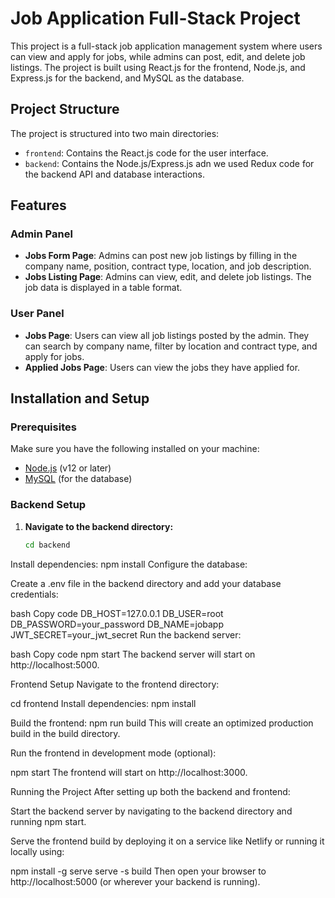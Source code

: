 # Job Application Full-Stack Project

This project is a full-stack job application management system where users can view and apply for jobs, while admins can post, edit, and delete job listings. The project is built using React.js for the frontend, Node.js, and Express.js for the backend, and MySQL as the database.

## Project Structure

The project is structured into two main directories:

- `frontend`: Contains the React.js code for the user interface.
- `backend`: Contains the Node.js/Express.js adn we used Redux code for the backend API and database interactions.

## Features

### Admin Panel
- **Jobs Form Page**: Admins can post new job listings by filling in the company name, position, contract type, location, and job description.
- **Jobs Listing Page**: Admins can view, edit, and delete job listings. The job data is displayed in a table format.

### User Panel
- **Jobs Page**: Users can view all job listings posted by the admin. They can search by company name, filter by location and contract type, and apply for jobs.
- **Applied Jobs Page**: Users can view the jobs they have applied for.

## Installation and Setup

### Prerequisites

Make sure you have the following installed on your machine:

- [Node.js](https://nodejs.org/) (v12 or later)
- [MySQL](https://www.mysql.com/) (for the database)

### Backend Setup

1. **Navigate to the backend directory:**

   ```bash
   cd backend

Install dependencies:
npm install
Configure the database:

Create a .env file in the backend directory and add your database credentials:

bash
Copy code
DB_HOST=127.0.0.1
DB_USER=root
DB_PASSWORD=your_password
DB_NAME=jobapp
JWT_SECRET=your_jwt_secret
Run the backend server:

bash
Copy code
npm start
The backend server will start on http://localhost:5000.

Frontend Setup
Navigate to the frontend directory:



cd frontend
Install dependencies:
npm install

Build the frontend:
npm run build
This will create an optimized production build in the build directory.

Run the frontend in development mode (optional):



npm start
The frontend will start on http://localhost:3000.

Running the Project
After setting up both the backend and frontend:

Start the backend server by navigating to the backend directory and running npm start.

Serve the frontend build by deploying it on a service like Netlify or running it locally using:


npm install -g serve
serve -s build
Then open your browser to http://localhost:5000 (or wherever your backend is running).

